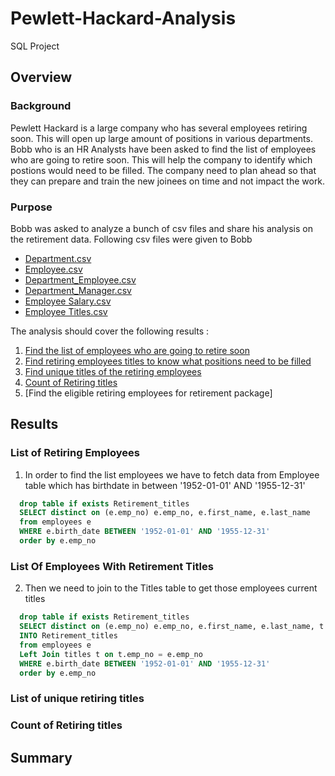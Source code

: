 # Pewlett-Hackard-Analysis
SQL Project

## Overview
### Background
Pewlett Hackard is a large company who has several employees retiring soon. This will open up large amount of positions in various departments. Bobb who is an HR Analysts have been asked to find the list of employees who are going to retire soon. This will help the company to identify which postions would need to be filled. The company need to plan ahead so that they can prepare and train the new joinees on time and not impact the work. 

### Purpose
Bobb was asked to analyze a bunch of csv files and share his analysis on the retirement data.
Following csv files were given to Bobb
- [Department.csv](Data/departments.csv)
- [Employee.csv](Data/employees.csv)
- [Department_Employee.csv](Data/dept_emp.csv)
- [Department_Manager.csv](Data/dept_manager.csv)
- [Employee Salary.csv](Data/salaries.csv)
- [Employee Titles.csv](Data/titles.csv)

The analysis should cover the following results :
1) [Find the list of employees who are going to retire soon](#List-of-Retiring-Employee)
2) [Find retiring employees titles to know what positions need to be filled](#List-Of-Employees-With-Retirement-Titles)
3) [Find unique titles of the retiring employees](#List-of-unique-retiring-titles)
4) [Count of Retiring titles](#Count-of-Retiring-titles)
5) [Find the eligible retiring employees for retirement package]

## Results
### List of Retiring Employees
1) In order to find the list employees we have to fetch data from Employee table which has birthdate in between '1952-01-01' AND '1955-12-31'

``` sql
  drop table if exists Retirement_titles
  SELECT distinct on (e.emp_no) e.emp_no, e.first_name, e.last_name
  from employees e
  WHERE e.birth_date BETWEEN '1952-01-01' AND '1955-12-31'
  order by e.emp_no
```

### List Of Employees With Retirement Titles

2) Then we need to join to the Titles table to get those employees current titles

``` sql
  drop table if exists Retirement_titles
  SELECT distinct on (e.emp_no) e.emp_no, e.first_name, e.last_name, t.title, t.from_date, t.to_date 
  INTO Retirement_titles
  from employees e
  Left Join titles t on t.emp_no = e.emp_no
  WHERE e.birth_date BETWEEN '1952-01-01' AND '1955-12-31'
  order by e.emp_no
```

### List of unique retiring titles 
### Count of Retiring titles
## Summary
